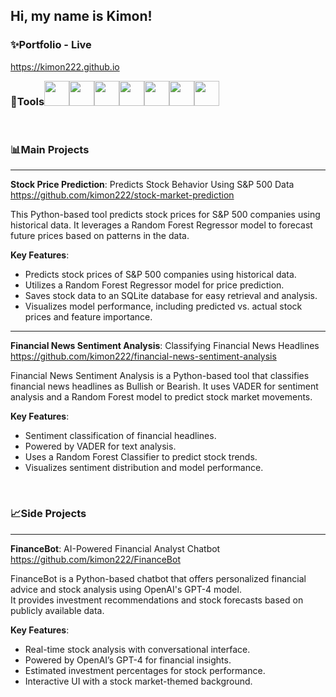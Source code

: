 ## Hi, my name is Kimon!

### ✨Portfolio - Live
https://kimon222.github.io

<div style="display:flex; flex-wrap: wrap">
  <h3>🧰Tools</h3> 
  <img src="https://cdn.jsdelivr.net/gh/devicons/devicon/icons/python/python-original.svg" width="40" height="40" />
  <img src="https://cdn.jsdelivr.net/gh/devicons/devicon/icons/mysql/mysql-original.svg" width="40" height="40" />
  <img src="https://cdn.jsdelivr.net/gh/devicons/devicon/icons/scikitlearn/scikitlearn-original.svg" width="40" height="40" />
  <img src="https://cdn.jsdelivr.net/gh/devicons/devicon/icons/tensorflow/tensorflow-original.svg" width="40" height="40" />
  <img src="https://logos-world.net/wp-content/uploads/2021/10/Tableau-Logo.png" width="40" height="40" />
  <img src="https://upload.wikimedia.org/wikipedia/commons/c/cf/New_Power_BI_Logo.svg" width="40" height="40" />
  <img src="https://cdn.jsdelivr.net/gh/devicons/devicon/icons/jupyter/jupyter-original.svg" width="40" height="40" />
</div>

<br/>

### 📊Main Projects

---

**Stock Price Prediction**: Predicts Stock Behavior Using S&P 500 Data<br/>
https://github.com/kimon222/stock-market-prediction

This Python-based tool predicts stock prices for S&P 500 companies using historical data. It leverages a Random Forest Regressor model to forecast future prices based on patterns in the data.

**Key Features**:
- Predicts stock prices of S&P 500 companies using historical data.
- Utilizes a Random Forest Regressor model for price prediction.
- Saves stock data to an SQLite database for easy retrieval and analysis.
- Visualizes model performance, including predicted vs. actual stock prices and feature importance.

---

**Financial News Sentiment Analysis**: Classifying Financial News Headlines<br/>
https://github.com/kimon222/financial-news-sentiment-analysis

Financial News Sentiment Analysis is a Python-based tool that classifies financial news headlines as Bullish or Bearish. It uses VADER for sentiment analysis and a Random Forest model to predict stock market movements.

**Key Features**:
- Sentiment classification of financial headlines.
- Powered by VADER for text analysis.
- Uses a Random Forest Classifier to predict stock trends.
- Visualizes sentiment distribution and model performance.

<br/>

### 📈Side Projects

---

**FinanceBot**: AI-Powered Financial Analyst Chatbot  
https://github.com/kimon222/FinanceBot

FinanceBot is a Python-based chatbot that offers personalized financial advice and stock analysis using OpenAI's GPT-4 model.  
It provides investment recommendations and stock forecasts based on publicly available data.

**Key Features**:  
- Real-time stock analysis with conversational interface.  
- Powered by OpenAI’s GPT-4 for financial insights.
- Estimated investment percentages for stock performance.  
- Interactive UI with a stock market-themed background.


<!--
**kimonmono986/kimonmono986** is a ✨ _special_ ✨ repository because its `README.md` (this file) appears on your GitHub profile.

Here are some ideas to get you started:

- 🔭 I’m currently working on ...
- 🌱 I’m currently learning ...
- 👯 I’m looking to collaborate on ...
- 🤔 I’m looking for help with ...
- 💬 Ask me about ...
- 📫 How to reach me: ...
- 😄 Pronouns: ...
- ⚡ Fun fact: ...
-->
